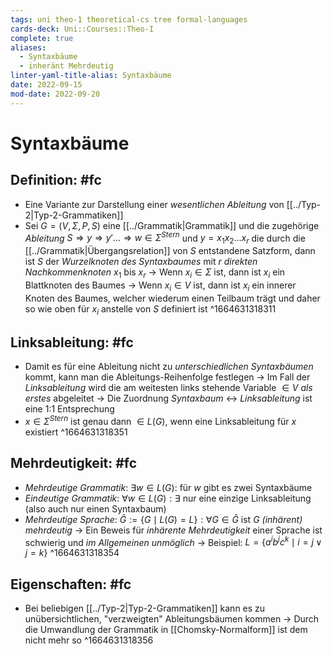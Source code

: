 ```yaml
---
tags: uni theo-1 theoretical-cs tree formal-languages
cards-deck: Uni::Courses::Theo-I
complete: true
aliases:
  - Syntaxbäume
  - inheränt Mehrdeutig
linter-yaml-title-alias: Syntaxbäume
date: 2022-09-15
mod-date: 2022-09-20
---
```


# Syntaxbäume

## Definition: #fc
- Eine Variante zur Darstellung einer *wesentlichen Ableitung* von [[../Typ-2|Typ-2-Grammatiken]]
- Sei $G=(V,\Sigma,P,S)$ eine [[../Grammatik|Grammatik]] und die zugehörige *Ableitung* $S\Rightarrow y\Rightarrow y'\dots\Rightarrow w\in\Sigma^{Stern}$ und $y=x_1x_2\dots x_r$ die durch die [[../Grammatik|Übergangsrelation]] von $S$ entstandene Satzform, dann ist $S$ der *Wurzelknoten des Syntaxbaumes* mit $r$ *direkten Nachkommenknoten* $x_1$ bis $x_r$
	-> Wenn $x_i\in\Sigma$ ist, dann ist $x_i$ ein Blattknoten des Baumes
	-> Wenn $x_i\in V$ ist, dann ist $x_i$ ein innerer Knoten des Baumes, welcher wiederum einen Teilbaum trägt und daher so wie oben für $x_i$ anstelle von $S$ definiert ist
^1664631318311

## Linksableitung: #fc
- Damit es für eine Ableitung nicht zu *unterschiedlichen Syntaxbäumen* kommt, kann man die Ableitungs-Reihenfolge festlegen
	-> Im Fall der *Linksableitung* wird die am weitesten links stehende Variable $\in V$ *als erstes* abgeleitet
	-> Die Zuordnung *Syntaxbaum* $\leftrightarrow$ *Linksableitung* ist eine 1:1 Entsprechung
- $x\in\Sigma^{Stern}$ ist genau dann $\in L(G)$, wenn eine Linksableitung für $x$ existiert
^1664631318351

## Mehrdeutigkeit: #fc
- *Mehrdeutige Grammatik*: $\exists w\in L(G):$ für $w$ gibt es zwei Syntaxbäume
- *Eindeutige Grammatik*: $\forall w\in L(G):\exists$ nur eine einzige Linksableitung (also auch nur einen Syntaxbaum)
- *Mehrdeutige Sprache*: $\hat{G}:=\{G\mid L(G)=L\}:\forall G\in \hat{G}$ ist $G$ *(inhärent) mehrdeutig*
	-> Ein Beweis für *inhärente Mehrdeutigkeit* einer Sprache ist schwierig und *im Allgemeinen unmöglich*
	-> Beispiel: $L=\{a^ib^jc^k\mid i=j\vee j=k\}$
^1664631318354

## Eigenschaften: #fc
- Bei beliebigen [[../Typ-2|Typ-2-Grammatiken]] kann es zu unübersichtlichen, "verzweigten" Ableitungsbäumen kommen
	-> Durch die Umwandlung der Grammatik in [[Chomsky-Normalform]] ist dem nicht mehr so
^1664631318356

